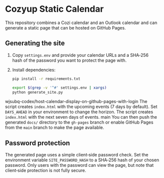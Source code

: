 # Cozyup Static Calendar

This repository combines a Cozi calendar and an Outlook calendar and can generate a static page that can be hosted on GitHub Pages.

## Generating the site

1. Copy `settings.env` and provide your calendar URLs and a SHA‑256 hash of the password you want to protect the page with.
2. Install dependencies:
   ```bash
   pip install -r requirements.txt
   ```


   ```bash
   export $(grep -v '^#' settings.env | xargs)
   python generate_site.py
   ```

wjsubq-codex/host-calendar-display-on-github-pages-with-login
The script creates `index.html` with the upcoming events (7 days by default).
Set `DAYS_AHEAD` in your environment to change the horizon.
   The script creates `index.html` with the next seven days of events.
main
You can then push the generated `docs/` directory to the `gh-pages` branch or enable GitHub Pages from the `main` branch to make the page available.

## Password protection
The generated page uses a simple client‑side password check. Set the environment variable `SITE_PASSWORD_HASH` to a SHA‑256 hash of your chosen password. Only users with the password can view the page, but note that client‑side protection is not fully secure.


